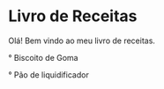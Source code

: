 # Livro de Receitas

Olá! Bem vindo ao meu livro de receitas.

° Biscoito de Goma

° Pão de liquidificador